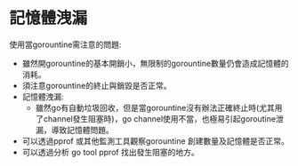 # 記憶體洩漏

使用當gorountine需注意的問題:

* 雖然開gorountine的基本開銷小，無限制的gorountine數量仍會造成記憶體的消耗。&#x20;
* 須注意gorountine的終止與銷毀是否正常。&#x20;
* 記憶體洩漏:&#x20;
  * 雖然go有自動垃圾回收，但是當gorountine沒有辦法正確終止時(尤其用了channel發生阻塞時)，go channel使用不當，也極易引起goroutine泄漏，導致記憶體問題。
* &#x20;可以透過pprof 或其他監測工具觀察gorountine 創建數量及記憶體是否正常。&#x20;
* 可以透過分析 go tool pprof 找出發生阻塞的地方。
